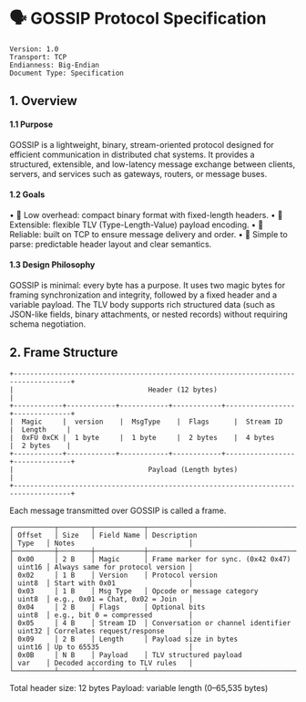 # 🗣️ GOSSIP Protocol Specification

```
Version: 1.0
Transport: TCP
Endianness: Big-Endian
Document Type: Specification
```

## 1. Overview

#### 1.1 Purpose

GOSSIP is a lightweight, binary, stream-oriented protocol designed for efficient communication in distributed chat systems.
It provides a structured, extensible, and low-latency message exchange between clients, servers, and services such as gateways, routers, or message buses.

#### 1.2 Goals
•	🔹 Low overhead: compact binary format with fixed-length headers.
•	🔹 Extensible: flexible TLV (Type-Length-Value) payload encoding.
•	🔹 Reliable: built on TCP to ensure message delivery and order.
•	🔹 Simple to parse: predictable header layout and clear semantics.

#### 1.3 Design Philosophy

GOSSIP is minimal: every byte has a purpose. It uses two magic bytes for framing synchronization and integrity, followed by a fixed header and a variable payload. The TLV body supports rich structured data (such as JSON-like fields, binary attachments, or nested records) without requiring schema negotiation.


## 2. Frame Structure
```text
+------------------------------------------------------------------------------------+
|                                 Header (12 bytes)                                  |
+------------+------------+------------+------------+-----------------+--------------+
|  Magic     |  version    |  MsgType    |  Flags      |  Stream ID    |  Length     |
|  0xFU 0xCK |  1 byte     |  1 byte     |  2 bytes    |  4 bytes      |  2 bytes    |
+------------+------------+------------+------------+-----------------+--------------+
|                                 Payload (Length bytes)                             |
+------------------------------------------------------------------------------------+
```

Each message transmitted over GOSSIP is called a frame.
```text
┌──────────┬────────┬────────────┬─────────────────────────────────────────────────────────────────────────────────
│ Offset   │ Size   │ Field Name │ Description                         │ Type   │ Notes                            │
├──────────┼────────┼────────────┼─────────────────────────────────────├────────├──────────────────────────────────├ 
│ 0x00     │ 2 B    │ Magic      │ Frame marker for sync. (0x42 0x47)  │ uint16 │ Always same for protocol version │
│ 0x02     │ 1 B    │ Version    │ Protocol version                    │ uint8  │ Start with 0x01                  │
│ 0x03     │ 1 B    │ Msg Type   │ Opcode or message category          │ uint8  │ e.g., 0x01 = Chat, 0x02 = Join   │
│ 0x04     │ 2 B    │ Flags      │ Optional bits                       │ uint8  │ e.g., bit 0 = compressed         │
│ 0x05     │ 4 B    │ Stream ID  │ Conversation or channel identifier  │ uint32 │ Correlates request/response      │
│ 0x09     │ 2 B    │ Length     │ Payload size in bytes               │ uint16 │ Up to 65535                      │
│ 0x0B     │ N B    │ Payload    │ TLV structured payload              │ var    │ Decoded according to TLV rules   │
└──────────┴────────┴────────────┴─────────────────────────────────────────────────────────────────────────────────├
```
Total header size: 12 bytes
Payload: variable length (0–65,535 bytes)